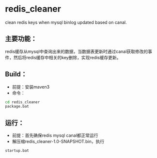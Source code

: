 # redis_cleaner
clean redis keys when mysql binlog updated based on canal.
## 主要功能：
redis缓存从mysql中查询出来的数据，当数据表更新时通过canal获取修改的事件，然后将redis缓存中相关的key删除，实现redis缓存更新。
## Build：
* 前提：安装maven3
* 命令：
```Bash
cd redis_cleaner
package.bat
```
## 运行：
* 前提：首先确保redis mysql canal都正常运行
* 解压缩redis_cleaner-1.0-SNAPSHOT.bin，执行
```Bash
startup.bat
```
